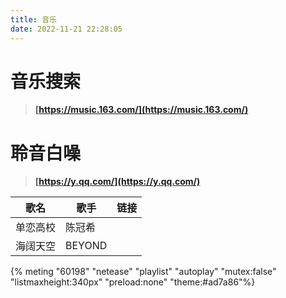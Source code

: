 ```yaml
---
title: 音乐
date: 2022-11-21 22:28:05
---
```

# **音乐搜索**

> **[https://music.163.com/](https://music.163.com/)**

# **聆音白噪**

> **[https://y.qq.com/](https://y.qq.com/)**


| 歌名     | 歌手   | 链接 |
| ---------- | -------- | ------ |
| 单恋高校 | 陈冠希 |      |
| 海阔天空 | BEYOND |      |

{% meting "60198" "netease" "playlist" "autoplay" "mutex:false" "listmaxheight:340px" "preload:none" "theme:#ad7a86"%}
